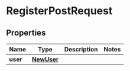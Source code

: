
# RegisterPostRequest

## Properties
| Name | Type | Description | Notes |
| ------------ | ------------- | ------------- | ------------- |
| **user** | [**NewUser**](NewUser.md) |  |  |



